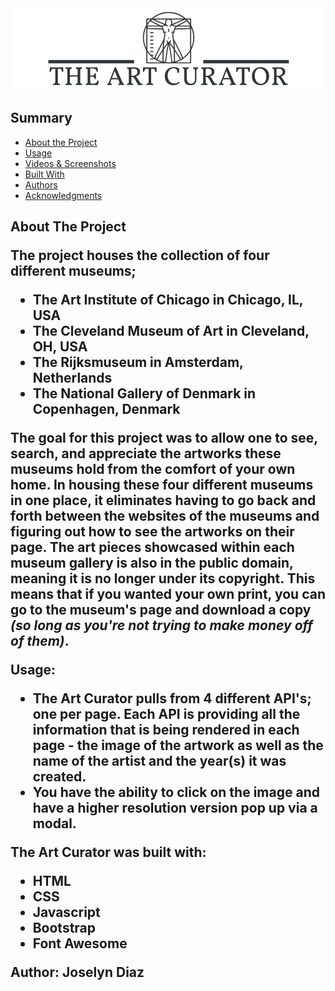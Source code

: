 <img src="images/logo-README.png">

<h2>Summary</h2>

  - [About the Project](#about-the-project)
  - [Usage](#usage)
  - [Videos & Screenshots](#videos-and-screenshots)
  - [Built With](#built-with)
  - [Authors](#authors)
  - [Acknowledgments](#acknowledgments)

<h2>About The Project</2>

The project houses the collection of four different museums;
- The Art Institute of Chicago in Chicago, IL, USA
- The Cleveland Museum of Art in Cleveland, OH, USA
- The Rijksmuseum in Amsterdam, Netherlands
- The National Gallery of Denmark in Copenhagen, Denmark 

The goal for this project was to allow one to see, search, and appreciate the artworks these museums hold from the comfort of your own home. 
In housing these four different museums in one place, it eliminates having to go back and forth between the websites of the museums and figuring out how to see the artworks on their page. The art pieces showcased within each museum gallery is also in the public domain, meaning it is no longer under its copyright. This means that if you wanted your own print, you can go to the museum's page and download a copy *(so long as you're not trying to make money off of them)*. 

Usage: 
- The Art Curator pulls from 4 different API's; one per page. Each API is providing all the information that is being rendered in each page - the image of the artwork as well as the name of the artist and the year(s) it was created. 
- You have the ability to click on the image and have a higher resolution version pop up via a modal.  

The Art Curator was built with:
- HTML
- CSS
- Javascript
- Bootstrap
- Font Awesome

Author: Joselyn Diaz






